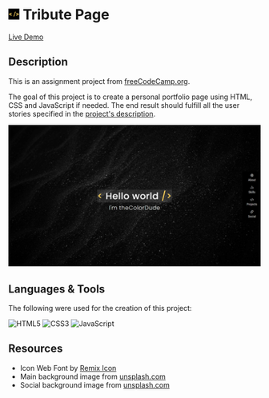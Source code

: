 # <img src="/assets/favicon.png" width="22"/> Tribute Page

[Live Demo](https://thecolordude.github.io/personal-portfolio-project/)

## Description

This is an assignment project from [freeCodeCamp.org](https://www.freecodecamp.org/).

The goal of this project is to create a personal portfolio page using HTML, CSS and JavaScript if needed.
The end result should fulfill all the user stories specified in the [project's description](https://www.freecodecamp.org/learn/responsive-web-design/responsive-web-design-projects/build-a-personal-portfolio-webpage).

<img src="/assets/preview.png" />


## Languages & Tools

The following were used for the creation of this project:

<img src="https://github.com/theColorDude/theColorDude/blob/main/assets/html5-original.svg" width="100" title="HTML5" /> <img src="https://github.com/theColorDude/theColorDude/blob/main/assets/css3-original.svg" width="100" title="CSS3" /> <img src="https://github.com/theColorDude/theColorDude/blob/main/assets/javascript-original.svg" width="100" title="JavaScript" />

## Resources

* Icon Web Font by [Remix Icon](https://remixicon.com/)
* Main background image from [unsplash.com](https://unsplash.com/photos/RCAhiGJsUUE)
* Social background image from [unsplash.com](https://unsplash.com/photos/8xznAGy4HcY)
